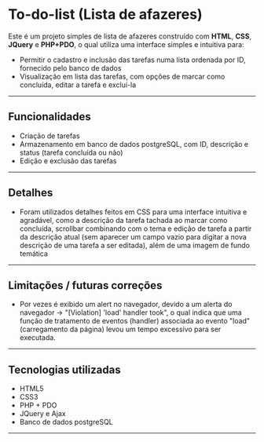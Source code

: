 # To-do-list (Lista de afazeres)

Este é um projeto simples de lista de afazeres construído com **HTML**, **CSS**, **JQuery** e **PHP+PDO**, o qual utiliza uma interface simples e intuitiva para:

- Permitir o cadastro e inclusão das tarefas numa lista ordenada por ID, fornecido pelo banco de dados
- Visualização em lista das tarefas, com opções de marcar como concluída, editar a tarefa e excluí-la

---

## Funcionalidades

- Criação de tarefas
- Armazenamento em banco de dados postgreSQL, com ID, descrição e status (tarefa concluída ou não)
- Edição e exclusão das tarefas

---

## Detalhes

- Foram utilizados detalhes feitos em CSS para uma interface intuitiva e agradável, como a descrição da tarefa tachada ao marcar como concluída, scrollbar combinando com o tema e edição de tarefa a partir da descrição atual (sem aparecer um campo vazio para digitar a nova descrição de uma tarefa a ser editada), além de uma imagem de fundo temática

---

## Limitações / futuras correções

- Por vezes é exibido um alert no navegador, devido a um alerta do navegador -> "[Violation] 'load' handler took", o qual indica que uma função de tratamento de eventos (handler) associada ao evento "load" (carregamento da página) levou um tempo excessivo para ser executada.

---

##  Tecnologias utilizadas

- HTML5
- CSS3 
- PHP + PDO
- JQuery e Ajax
- Banco de dados postgreSQL

---
